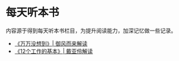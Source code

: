 # 每天听本书
内容源于得到每天听本书栏目，为提升阅读能力，加深记忆做一些记录。

* [《万万没想到》| 御风而来解读](./万万没想到.md)
* [《12个工作的基本》| 戴亚伶解读](./12个工作的基本.md)
